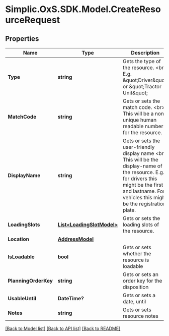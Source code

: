 # Simplic.OxS.SDK.Model.CreateResourceRequest

## Properties

Name | Type | Description | Notes
------------ | ------------- | ------------- | -------------
**Type** | **string** | Gets the type of the resource.  &lt;br&gt;  E.g. \&quot;Driver\&quot; or \&quot;Tractor Unit\&quot;   | [optional] 
**MatchCode** | **string** | Gets or sets the match code.  &lt;br&gt;  This will be a non unique human readable number for the resource.   | [optional] 
**DisplayName** | **string** | Gets or sets the user-friendly display name  &lt;br&gt;  This will be the display-name of the resource. E.g. for drivers  this might be the first- and lastname. For vehicles this might be   the registration plate.   | [optional] 
**LoadingSlots** | [**List&lt;LoadingSlotModel&gt;**](LoadingSlotModel.md) | Gets or sets the loading slots of the resource. | [optional] 
**Location** | [**AddressModel**](AddressModel.md) |  | [optional] 
**IsLoadable** | **bool** | Gets or sets whether the resource is loadable | [optional] 
**PlanningOrderKey** | **string** | Gets or sets an order key for the disposition | [optional] 
**UsableUntil** | **DateTime?** | Gets or sets a date, until | [optional] 
**Notes** | **string** | Gets or sets resource notes | [optional] 

[[Back to Model list]](../README.md#documentation-for-models) [[Back to API list]](../README.md#documentation-for-api-endpoints) [[Back to README]](../README.md)

